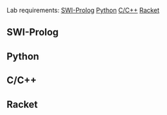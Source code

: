Lab requirements:
[SWI-Prolog](#swi-prolog)
[Python](#python)
[C/C++](#cc)
[Racket](#racket)

## SWI-Prolog

## Python

## C/C++

## Racket